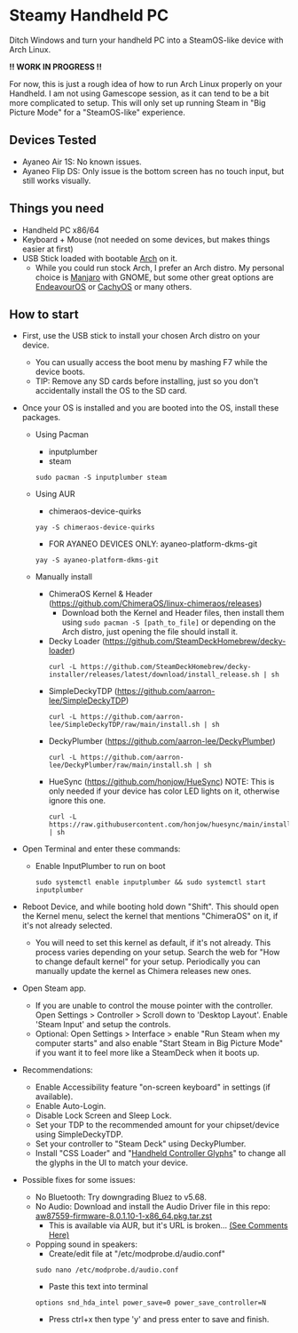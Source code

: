 # Steamy Handheld PC
Ditch Windows and turn your handheld PC into a SteamOS-like device with Arch Linux.

**!! WORK IN PROGRESS !!**

For now, this is just a rough idea of how to run Arch Linux properly on your Handheld. I am not using Gamescope session, as it can tend to be a bit more complicated to setup. This will only set up running Steam in "Big Picture Mode" for a "SteamOS-like" experience.

## Devices Tested
 - Ayaneo Air 1S: No known issues.
 - Ayaneo Flip DS: Only issue is the bottom screen has no touch input, but still works visually.

## Things you need
- Handheld PC x86/64
- Keyboard + Mouse (not needed on some devices, but makes things easier at first)
- USB Stick loaded with bootable [Arch](https://archlinux.org) on it.
	- While you could run stock Arch, I prefer an Arch distro. My personal choice is [Manjaro](https://manjaro.org) with GNOME, but some other great options are [EndeavourOS](https://endeavouros.com) or [CachyOS](https://cachyos.org) or many others.

## How to start
- First, use the USB stick to install your chosen Arch distro on your device.
  - You can usually access the boot menu by mashing F7 while the device boots.
  - TIP: Remove any SD cards before installing, just so you don't accidentally install the OS to the SD card.
- Once your OS is installed and you are booted into the OS, install these packages.
  - Using Pacman
    - inputplumber
    - steam
    ```
    sudo pacman -S inputplumber steam
    ```
  - Using AUR
    - chimeraos-device-quirks
	```
	yay -S chimeraos-device-quirks
	```
    - FOR AYANEO DEVICES ONLY: ayaneo-platform-dkms-git
	```
	yay -S ayaneo-platform-dkms-git
	```

  - Manually install
    - ChimeraOS Kernel & Header (https://github.com/ChimeraOS/linux-chimeraos/releases)
    	- Download both the Kernel and Header files, then install them using ```sudo pacman -S [path_to_file]``` or depending on the Arch distro, just opening the file should install it.
    - Decky Loader (https://github.com/SteamDeckHomebrew/decky-loader)
      ```
      curl -L https://github.com/SteamDeckHomebrew/decky-installer/releases/latest/download/install_release.sh | sh
      ``` 
    - SimpleDeckyTDP (https://github.com/aarron-lee/SimpleDeckyTDP)
      ```
      curl -L https://github.com/aarron-lee/SimpleDeckyTDP/raw/main/install.sh | sh
      ```
    - DeckyPlumber (https://github.com/aarron-lee/DeckyPlumber)
      ```
      curl -L https://github.com/aarron-lee/DeckyPlumber/raw/main/install.sh | sh
      ```
    - HueSync (https://github.com/honjow/HueSync) NOTE: This is only needed if your device has color LED lights on it, otherwise ignore this one.
      ```
      curl -L https://raw.githubusercontent.com/honjow/huesync/main/install.sh | sh
      ```

- Open Terminal and enter these commands:
  - Enable InputPlumber to run on boot
	```
	sudo systemctl enable inputplumber && sudo systemctl start inputplumber
 	```       
- Reboot Device, and while booting hold down "Shift". This should open the Kernel menu, select the kernel that mentions "ChimeraOS" on it, if it's not already selected.
	- You will need to set this kernel as default, if it's not already. This process varies depending on your setup. Search the web for "How to change default kernel" for your setup. Periodically you can manually update the kernel as Chimera releases new ones.
- Open Steam app.
	- If you are unable to control the mouse pointer with the controller. Open Settings > Controller > Scroll down to 'Desktop Layout'. Enable 'Steam Input' and setup the controls.
	- Optional: Open Settings > Interface > enable "Run Steam when my computer starts" and also enable "Start Steam in Big Picture Mode" if you want it to feel more like a SteamDeck when it boots up.
- Recommendations:
	- Enable Accessibility feature "on-screen keyboard" in settings (if available).
 	- Enable Auto-Login.
 	- Disable Lock Screen and Sleep Lock.
  	- Set your TDP to the recommended amount for your chipset/device using SimpleDeckyTDP.
  	- Set your controller to "Steam Deck" using DeckyPlumber.
  	- Install "CSS Loader" and "[Handheld Controller Glyphs](https://github.com/victor-borges/handheld-controller-glyphs)" to change all the glyphs in the UI to match your device.

- Possible fixes for some issues:
	- No Bluetooth: Try downgrading Bluez to v5.68.
   	- No Audio: Download and install the Audio Driver file in this repo: [aw87559-firmware-8.0.1.10-1-x86_64.pkg.tar.zst](https://github.com/dansl/Steamy-Handheld-PC/raw/refs/heads/main/aw87559-firmware-8.0.1.10-1-x86_64.pkg.tar.zst)
   		- This is available via AUR, but it's URL is broken... [(See Comments Here)](https://aur.archlinux.org/packages/aw87559-firmware) 
 	- Popping sound in speakers:
  		- Create/edit file at "/etc/modprobe.d/audio.conf"
		```
		sudo nano /etc/modprobe.d/audio.conf
		```
	   	- Paste this text into terminal
		```
		options snd_hda_intel power_save=0 power_save_controller=N
		```
	  	- Press ctrl+x then type 'y' and press enter to save and finish.
